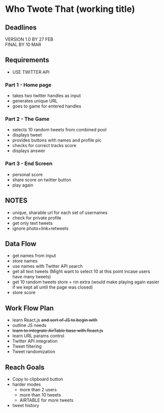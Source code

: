 # Who Twote That (working title)

## Deadlines 
VERSION 1.0 BY 27 FEB  
FINAL BY 10 MAR

## Requirements
- USE TWITTER API
### Part 1 - Home page
- takes two twitter handles as input
- generates unique URL
- goes to game for entered handles
### Part 2 - The Game
- selects 10 random tweets from combined pool
- displays tweet
- provides buttons with names and profile pic
- checks for correct tracks score
- displays answer
### Part 3 - End Screen
- personal score
- share score on twitter button
- play again


## NOTES
- unique, sharable url for each set of usernames
- check for private profile
- get only text tweets
- ignore photo+link+retweets



## Data Flow
- get names from input
- store names
- use names with Twitter API search
- get all text tweets (Might want to select 10 at this point incase users have many tweets)
- get 10 random tweets store + rm extra (would make playing again easier if we kept all until the page was closed)
- store score



## Work Flow Plan
- learn React.js <del>and sort of JS to begin with</del>
- outline JS needs
- <del>learn to integrate AirTable base with React.js</del>
- learn URL params control
- Twitter API integration
- Tweet filtering
- Tweet randomization


## Reach Goals
- Copy to clipboard button
- harder modes
  - more than 2 users
  - more than 10 tweets
  - AIRTABLE for more tweets
- tweet history